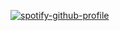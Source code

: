 [![spotify-github-profile](https://spotify-github-profile.kittinanx.com/api/view?uid=31pc2jjnflsqkjpfrcptdoalem3u&cover_image=true&theme=default&show_offline=false&background_color=121212&interchange=false&bar_color=53b14f&bar_color_cover=false)](https://github.com/kittinan/spotify-github-profile)

